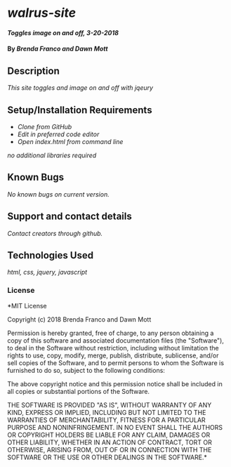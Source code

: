 # _walrus-site_

#### _Toggles image on and off, 3-20-2018_

#### By _**Brenda Franco and Dawn Mott**_

## Description

_This site toggles and image on and off with jqeury_

## Setup/Installation Requirements

* _Clone from GitHub_
* _Edit in preferred code editor_
* _Open index.html from command line_


_no additional libraries required_

## Known Bugs

_No known bugs on current version._

## Support and contact details

_Contact creators through github._

## Technologies Used

_html, css, jquery, javascript_

### License

*MIT License

Copyright (c) 2018 Brenda Franco and Dawn Mott

Permission is hereby granted, free of charge, to any person obtaining a copy
of this software and associated documentation files (the "Software"), to deal
in the Software without restriction, including without limitation the rights
to use, copy, modify, merge, publish, distribute, sublicense, and/or sell
copies of the Software, and to permit persons to whom the Software is
furnished to do so, subject to the following conditions:

The above copyright notice and this permission notice shall be included in all
copies or substantial portions of the Software.

THE SOFTWARE IS PROVIDED "AS IS", WITHOUT WARRANTY OF ANY KIND, EXPRESS OR
IMPLIED, INCLUDING BUT NOT LIMITED TO THE WARRANTIES OF MERCHANTABILITY,
FITNESS FOR A PARTICULAR PURPOSE AND NONINFRINGEMENT. IN NO EVENT SHALL THE
AUTHORS OR COPYRIGHT HOLDERS BE LIABLE FOR ANY CLAIM, DAMAGES OR OTHER
LIABILITY, WHETHER IN AN ACTION OF CONTRACT, TORT OR OTHERWISE, ARISING FROM,
OUT OF OR IN CONNECTION WITH THE SOFTWARE OR THE USE OR OTHER DEALINGS IN THE
SOFTWARE.*

